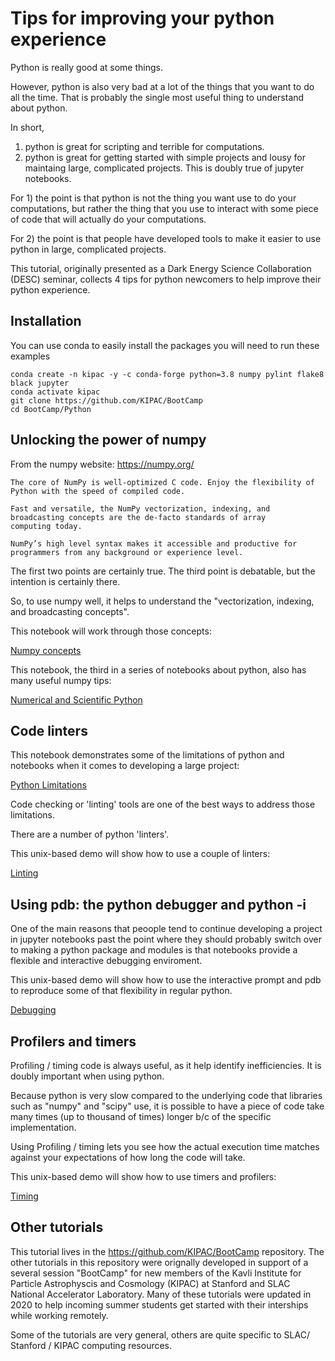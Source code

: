 # Tips for improving your python experience

Python is really good at some things.

However, python is also very bad at a lot of the things that you want to do all the time.  That is probably the single
most useful thing to understand about python.

In short,
  1. python is great for scripting and terrible for computations.
  2. python is great for getting started with simple projects and lousy
     for maintaing large, complicated projects.  This is doubly true
     of jupyter notebooks.

For 1) the point is that python is not the thing you want use to do your computations, but
rather the thing that you use to interact with some piece of code that
will actually do your computations.

For 2) the point is that people have developed tools to make it easier
to use python in large, complicated projects.

This tutorial, originally presented as a Dark Energy Science
Collaboration (DESC) seminar, collects 4 tips for python newcomers to help improve their python experience.


## Installation 

You can use conda to easily install the packages you will need to run these examples

    conda create -n kipac -y -c conda-forge python=3.8 numpy pylint flake8 black jupyter
    conda activate kipac
    git clone https://github.com/KIPAC/BootCamp
    cd BootCamp/Python


## Unlocking the power of numpy

From the numpy website: https://numpy.org/

    The core of NumPy is well-optimized C code. Enjoy the flexibility of Python with the speed of compiled code.

    Fast and versatile, the NumPy vectorization, indexing, and
    broadcasting concepts are the de-facto standards of array
    computing today.

	NumPy’s high level syntax makes it accessible and productive for programmers from any background or experience level.

The first two points are certainly true.  The third point is
debatable, but the intention is certainly there.

So, to use numpy well, it helps to understand the "vectorization,
indexing, and broadcasting concepts".

This notebook will work through those concepts:

[Numpy concepts](./Numpy.ipynb)

This notebook, the third in a series of notebooks about python, also
has many useful numpy tips:

[Numerical and Scientific Python](./Python%20(3).ipynb)


## Code linters

This notebook demonstrates some of the limitations of python and
notebooks when it comes to developing a large project:

[Python Limitations](./StuffNotToDoInNotebooks.ipynb)

Code checking or 'linting' tools are one of the best ways to address
those limitations.

There are a number of python 'linters'.

This unix-based demo will show how to use a couple of linters:

[Linting](./Linting.md)


## Using pdb: the python debugger and python -i

One of the main reasons that peoople tend to continue developing a project
in jupyter notebooks past the point where they should probably
switch over to making a python package and modules is that notebooks
provide a flexible and interactive debugging enviroment.

This unix-based demo will show how to use the interactive prompt and pdb to 
reproduce some of that flexibility in regular python.

[Debugging](./Debugging.md)


## Profilers and timers

Profiling / timing code is always useful, as it help identify
inefficiencies.  It is doubly important when using python.

Because python is very slow compared to the underlying code
that libraries such as "numpy" and "scipy" use, it is possible to have
a piece of code take many times (up to thousand of times) longer b/c of the specific
implementation.

Using Profiling / timing lets you see how the actual execution
time matches against your expectations of how long the code will take.

This unix-based demo will show how to use timers and profilers:

[Timing](./Timing.md)



## Other tutorials

This tutorial lives in the https://github.com/KIPAC/BootCamp
repository.  The other tutorials in this repository were
orignally developed in support of a several session "BootCamp" for
new members of the Kavli Institute for Particle Astrophyscis and
Cosmology (KIPAC) at Stanford and SLAC National Accelerator Laboratory.   Many of these
tutorials were updated in 2020 to help incoming summer students get
started with their interships while working remotely.

Some of the tutorials are very general, others are quite specific to
SLAC/ Stanford / KIPAC computing resources.



